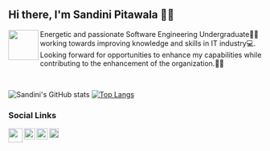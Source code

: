 ## Hi there, I'm Sandini Pitawala 👩‍💻

<img align="left" src="https://user-images.githubusercontent.com/67331586/136987468-c6a005d2-3f30-410e-9aa3-80ff70e96df9.jpg" width="60" height="60"/>  

Energetic and passionate Software Engineering Undergraduate👩‍🎓 working towards improving knowledge and skills in IT industry💻. 
Looking forward for opportunities to enhance my capabilities while contributing to the enhancement of the organization.🙇‍♀️ 

<br>

![Sandini's GitHub stats](https://github-readme-stats.vercel.app/api?username=Sandinipitawala&show_icons=true)
[![Top Langs](https://github-readme-stats.vercel.app/api/top-langs/?username=Sandinipitawala&layout=compact)](https://github.com/Sandinipitawala/github-readme-stats)

### Social Links

<a href = "https://www.linkedin.com/in/sandini-pitawala-5b2504194/" target="blannk"><img align="left" src = "https://imgur.com/0IdggSZ.png" height = "28" width = "28" /> </a>
<a href = "https://www.facebook.com/sandini.pitawala/" target="blannk"><img align="left" src = "http://i.imgur.com/fep1WsG.png" height = "22" width = "22" /> </a>
<a href = "https://github.com/Sandinipitawala" target="blannk"><img align="left" src = "http://i.imgur.com/9I6NRUm.png" height = "22" width = "22" /> </a>
<a href = "https://www.instagram.com/sandini_97/" target="blannk"><img align="left" src = "https://imgur.com/pcS1X69.png" height = "19" width = "19" /> </a>










